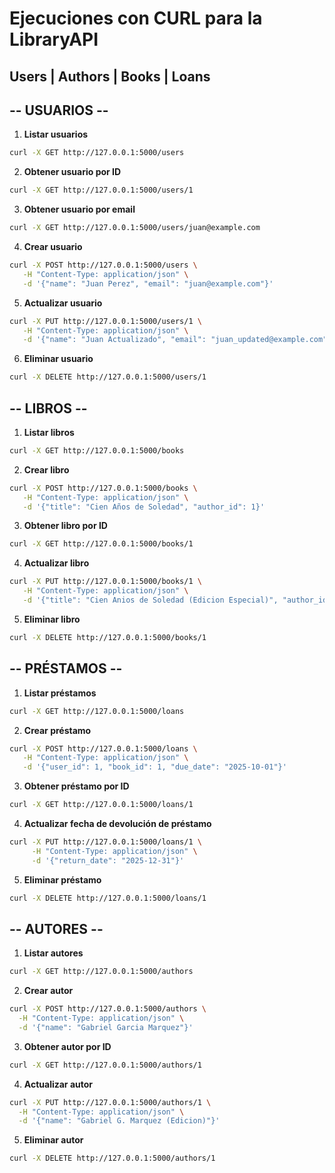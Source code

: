 # Ejecuciones con CURL para la LibraryAPI
## Users | Authors | Books | Loans

## -- USUARIOS --

1. **Listar usuarios**
```bash
curl -X GET http://127.0.0.1:5000/users
```

2. **Obtener usuario por ID**
```bash
curl -X GET http://127.0.0.1:5000/users/1
```

3. **Obtener usuario por email**
```bash
curl -X GET http://127.0.0.1:5000/users/juan@example.com
```

4. **Crear usuario**
```bash
curl -X POST http://127.0.0.1:5000/users \
   -H "Content-Type: application/json" \
   -d '{"name": "Juan Perez", "email": "juan@example.com"}'
```

5. **Actualizar usuario**
```bash
curl -X PUT http://127.0.0.1:5000/users/1 \
   -H "Content-Type: application/json" \
   -d '{"name": "Juan Actualizado", "email": "juan_updated@example.com"}'
```

6. **Eliminar usuario**
```bash
curl -X DELETE http://127.0.0.1:5000/users/1
```

## -- LIBROS --

1. **Listar libros**
```bash
curl -X GET http://127.0.0.1:5000/books
```

2. **Crear libro**
```bash
curl -X POST http://127.0.0.1:5000/books \
   -H "Content-Type: application/json" \
   -d '{"title": "Cien Años de Soledad", "author_id": 1}'
```

3. **Obtener libro por ID**
```bash
curl -X GET http://127.0.0.1:5000/books/1
```

4. **Actualizar libro**
```bash
curl -X PUT http://127.0.0.1:5000/books/1 \
   -H "Content-Type: application/json" \
   -d '{"title": "Cien Anios de Soledad (Edicion Especial)", "author_id": 1}'
```

5. **Eliminar libro**
```bash
curl -X DELETE http://127.0.0.1:5000/books/1
```
## -- PRÉSTAMOS --

1. **Listar préstamos**
```bash
curl -X GET http://127.0.0.1:5000/loans
```

2. **Crear préstamo**
```bash
curl -X POST http://127.0.0.1:5000/loans \
   -H "Content-Type: application/json" \
   -d '{"user_id": 1, "book_id": 1, "due_date": "2025-10-01"}'
```

3. **Obtener préstamo por ID**
```bash
curl -X GET http://127.0.0.1:5000/loans/1
```

4. **Actualizar fecha de devolución de préstamo**
```bash
curl -X PUT http://127.0.0.1:5000/loans/1 \
     -H "Content-Type: application/json" \
     -d '{"return_date": "2025-12-31"}'

```

5. **Eliminar préstamo**
```bash
curl -X DELETE http://127.0.0.1:5000/loans/1
```
## -- AUTORES --

1. **Listar autores**
```bash
curl -X GET http://127.0.0.1:5000/authors
```

2. **Crear autor**
```bash
curl -X POST http://127.0.0.1:5000/authors \
  -H "Content-Type: application/json" \
  -d '{"name": "Gabriel Garcia Marquez"}'
```

3. **Obtener autor por ID**
```bash
curl -X GET http://127.0.0.1:5000/authors/1
```

4. **Actualizar autor**
```bash
curl -X PUT http://127.0.0.1:5000/authors/1 \
  -H "Content-Type: application/json" \
  -d '{"name": "Gabriel G. Marquez (Edicion)"}'
```

5. **Eliminar autor**
```bash
curl -X DELETE http://127.0.0.1:5000/authors/1
```